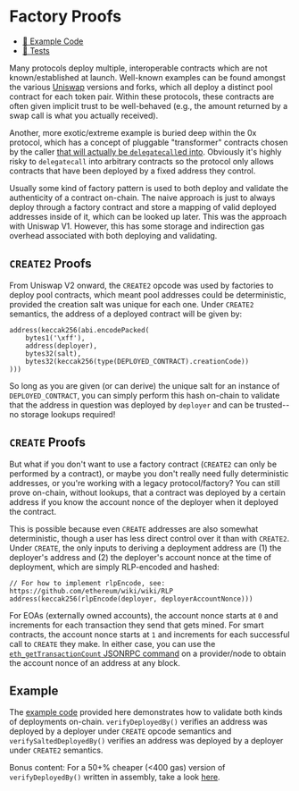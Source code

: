 # Factory Proofs

- [📜 Example Code](./FactoryProofs.sol)
- [🐞 Tests](../../test/FactoryProofs.t.sol)

Many protocols deploy multiple, interoperable contracts which are not known/established at launch. Well-known examples can be found amongst the various [Uniswap](https://github.com/Uniswap/v2-core/blob/master/contracts/UniswapV2Factory.sol#L23) versions and forks, which all deploy a distinct pool contract for each token pair. Within these protocols, these contracts are often given implicit trust to be well-behaved (e.g., the amount returned by a swap call is what you actually received).

Another, more exotic/extreme example is buried deep within the 0x protocol, which has a concept of pluggable "transformer" contracts chosen by the caller [that will actually be `delegatecall`ed into](https://github.com/0xProject/protocol/blob/development/contracts/zero-ex/contracts/src/features/TransformERC20Feature.sol#L344). Obviously it's highly risky to `delegatecall` into arbitrary contracts so the protocol only allows contracts that have been deployed by a fixed address they control.

Usually some kind of factory pattern is used to both deploy and validate the authenticity of a contract on-chain. The naive approach is just to always deploy through a factory contract and store a mapping of valid deployed addresses inside of it, which can be looked up later. This was the approach with Uniswap V1. However, this has some storage and indirection gas overhead associated with both deploying and validating.

## `CREATE2` Proofs

From Uniswap V2 onward, the `CREATE2` opcode was used by factories to deploy pool contracts, which meant pool addresses could be deterministic, provided the creation salt was unique for each one. Under `CREATE2` semantics, the address of a deployed contract will be given by:

```solidity
address(keccak256(abi.encodePacked(
    bytes1('\xff'),
    address(deployer),
    bytes32(salt),
    bytes32(keccak256(type(DEPLOYED_CONTRACT).creationCode))
)))
```

So long as you are given (or can derive) the unique salt for an instance of `DEPLOYED_CONTRACT`, you can simply perform this hash on-chain to validate that the address in question was deployed by `deployer` and can be trusted-- no storage lookups required!

## `CREATE` Proofs

But what if you don't want to use a factory contract (`CREATE2` can only be performed by a contract), or maybe you don't really need fully deterministic addresses, or you're working with a legacy protocol/factory? You can still prove on-chain, without lookups, that a contract was deployed by a certain address if you know the account nonce of the deployer when it deployed the contract.

This is possible because even `CREATE` addresses are also somewhat deterministic, though a user has less direct control over it than with `CREATE2`. Under `CREATE`, the only inputs to deriving a deployment address are (1) the deployer's address and (2) the deployer's account nonce at the time of deployment, which are simply RLP-encoded and hashed:

```solidity
// For how to implement rlpEncode, see: https://github.com/ethereum/wiki/wiki/RLP
address(keccak256(rlpEncode(deployer, deployerAccountNonce)))
```

For EOAs (externally owned accounts), the account nonce starts at `0` and increments for each transaction they send that gets mined. For smart contracts, the account nonce starts at `1` and increments for each successful call to `CREATE` they make. In either case, you can use the [`eth_getTransactionCount` JSONRPC command](https://ethereum.org/en/developers/docs/apis/json-rpc/#eth_gettransactioncount) on a provider/node to obtain the account nonce of an address at any block.


## Example

The [example code](./FactoryProofs.sol) provided here demonstrates how to validate both kinds of deployments on-chain. `verifyDeployedBy()` verifies an address was deployed by a deployer under `CREATE` opcode semantics and `verifySaltedDeployedBy()` verifies an address was deployed by a deployer under `CREATE2` semantics.

Bonus content: For a 50+% cheaper (<400 gas) version of `verifyDeployedBy()` written in assembly, take a look [here](https://gist.github.com/merklejerk/6bd03d04ccd07444990ffd98acf27dde).
